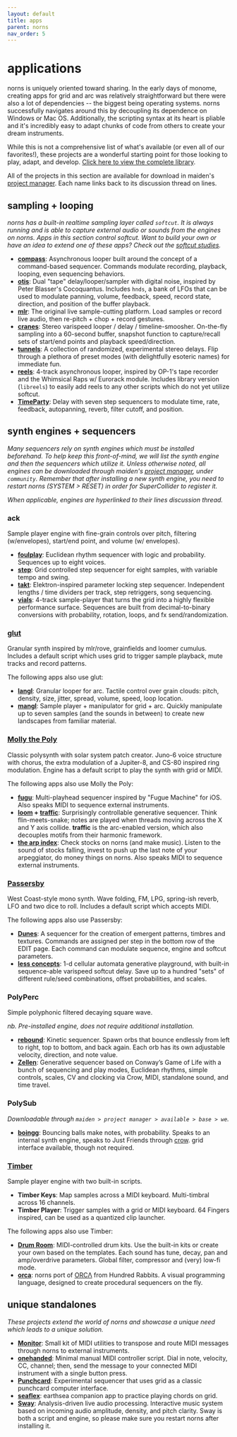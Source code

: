 ```yaml
---
layout: default
title: apps
parent: norns
nav_order: 5
---
```


# applications

norns is uniquely oriented toward sharing. In the early days of monome, creating apps for grid and arc was relatively straightforward but there were also a lot of dependencies -- the biggest being operating systems. norns successfully navigates around this by decoupling its dependence on Windows or Mac OS. Additionally, the scripting syntax at its heart is pliable and it's incredibly easy to adapt chunks of code from others to create your dream instruments.

While this is not a comprehensive list of what's available (or even all of our favorites!), these projects are a wonderful starting point for those looking to play, adapt, and develop. [Click here to view the complete library](https://llllllll.co/search?expanded=true&q=%23library%20tags%3Anorns%20order%3Alatest_topic).

All of the projects in this section are available for download in maiden's [project manager](maiden/#project-manager). Each name links back to its discussion thread on lines.

## sampling + looping

*norns has a built-in realtime sampling layer called `softcut`. It is always running and is able to capture external audio or sounds from the engines on norns. Apps in this section control softcut. Want to build your own or have an idea to extend one of these apps? Check out the [softcut studies](https://llllllll.co/t/norns-softcut-studies/23585).*

- **[compass](https://llllllll.co/t/compass/25192)**: Asynchronous looper built around the concept of a command-based sequencer. Commands modulate recording, playback, looping, even sequencing behaviors.
- **[otis](https://llllllll.co/t/22149)**: Dual "tape" delay/looper/sampler with digital noise, inspired by Peter Blasser's Cocoquantus. Includes `hnds`, a bank of LFOs that can be used to modulate panning, volume, feedback, speed, record state, direction, and position of the buffer playback.
- **[mlr](https://llllllll.co/t/mlr-norns/21145)**: The original live sample-cutting platform. Load samples or record live audio, then re-pitch + chop + record gestures.
- **[cranes](https://llllllll.co/t/cranes/21207)**: Stereo varispeed looper / delay / timeline-smoosher. On-the-fly sampling into a 60-second buffer, snapshot function to capture/recall sets of start/end points and playback speed/direction.
- **[tunnels](https://llllllll.co/t/tunnels/21973)**: A collection of randomized, experimental stereo delays. Flip through a plethora of preset modes (with delightfully esoteric names) for immediate fun.
- **[reels](https://llllllll.co/t/reels/21030)**: 4-track asynchronous looper, inspired by OP-1's tape recorder and the Whimsical Raps w/ Eurorack module. Includes library version (`libreels`) to easily add reels to any other scripts which do not yet utilize softcut.
- **[TimeParty](https://llllllll.co/t/timeparty/22837)**: Delay with seven step sequencers to modulate time, rate, feedback, autopanning, reverb, filter cutoff, and position.

## synth engines + sequencers

*Many sequencers rely on synth engines which must be installed beforehand. To help keep this front-of-mind, we will list the synth engine and then the sequencers which utilize it. Unless otherwise noted, all engines can be downloaded through maiden's [project manager](../norns/maiden/#project-manager), under `community`. Remember that after installing a new synth engine, you need to restart norns (SYSTEM > RESET) in order for SuperCollider to register it.*

*When applicable, engines are hyperlinked to their lines discussion thread.*

### **ack**
Sample player engine with fine-grain controls over pitch, filtering (w/envelopes), start/end point, and volume (w/ envelopes).

- **[foulplay](https://llllllll.co/t/foulplay/21081)**: Euclidean rhythm sequencer with logic and probability. Sequences up to eight voices.
- **[step](https://llllllll.co/t/step/21093)**: Grid controlled step sequencer for eight samples, with variable tempo and swing.
- **[takt](https://llllllll.co/t/takt/21032)**: Elektron-inspired parameter locking step sequencer. Independent lengths / time dividers per track, step retriggers, song sequencing.
- **[vials](https://llllllll.co/t/vials/23109)**: 4-track sample-player that turns the grid into a highly flexible performance surface. Sequences are built from decimal-to-binary conversions with probability, rotation, loops, and fx send/randomization.

### **[glut](https://llllllll.co/t/glut/21175)**
Granular synth inspired by mlr/rove, grainfields and loomer cumulus. Includes a default script which uses grid to trigger sample playback, mute tracks and record patterns.

The following apps also use glut:

- **[langl](https://llllllll.co/t/langl/26931)**: Granular looper for arc. Tactile control over grain clouds: pitch, density, size, jitter, spread, volume, speed, loop location.
- **[mangl](https://llllllll.co/t/mangl/21066)**: Sample player + manipulator for grid + arc. Quickly manipulate up to seven samples (and the sounds in between) to create new landscapes from familiar material.

### **[Molly the Poly](https://llllllll.co/t/molly-the-poly/21090)**
Classic polysynth with solar system patch creator. Juno-6 voice structure with chorus, the extra modulation of a Jupiter-8, and CS-80 inspired ring modulation. Engine has a default script to play the synth with grid or MIDI.

The following apps also use Molly the Poly:

- **[fugu](https://llllllll.co/t/fugu/21033)**: Multi-playhead sequencer inspired by "Fugue Machine" for iOS. Also speaks MIDI to sequence external instruments.
- **[loom](https://llllllll.co/t/loom/21091) + [traffic]((https://llllllll.co/t/traffic/21262))**: Surprisingly controllable generative sequencer. Think flin-meets-snake; notes are played when threads moving across the X and Y axis collide. **traffic** is the arc-enabled version, which also decouples motifs from their harmonic framework.
- **[the arp index](https://llllllll.co/t/the-arp-index/25182)**: Check stocks on norns (and make music). Listen to the sound of stocks falling, invest to push up the last note of your arpeggiator, do money things on norns. Also speaks MIDI to sequence external instruments.

### **[Passersby](https://llllllll.co/t/passersby/21089)**
West Coast-style mono synth. Wave folding, FM, LPG, spring-ish reverb, LFO and two dice to roll. Includes a default script which accepts MIDI.

The following apps also use Passersby:

- **[Dunes](https://llllllll.co/t/dunes/24790)**: A sequencer for the creation of emergent patterns, timbres and textures. Commands are assigned per step in the bottom row of the EDIT page. Each command can modulate sequence, engine and softcut parameters.
- **[less concepts](https://llllllll.co/t/less-concepts/21109)**: 1-d cellular automata generative playground, with built-in sequence-able varispeed softcut delay. Save up to a hundred "sets" of different rule/seed combinations, offset probabilities, and scales.

### **PolyPerc**
Simple polyphonic filtered decaying square wave.

*nb. Pre-installed engine, does not require additional installation.*

- **[rebound](https://llllllll.co/t/rebound/23243)**: Kinetic sequencer. Spawn orbs that bounce endlessly from left to right, top to bottom, and back again. Each orb has its own adjustable velocity, direction, and note value.
- **[Zellen](https://llllllll.co/t/zellen/21107)**: Generative sequencer based on Conway’s Game of Life with a bunch of sequencing and play modes, Euclidean rhythms, simple controls, scales, CV and clocking via Crow, MIDI, standalone sound, and time travel.

### **PolySub**
*Downloadable through `maiden > project manager > available > base > we`.*

- **[boingg](https://llllllll.co/t/boingg/26536)**: Bouncing balls make notes, with probability. Speaks to an internal synth engine, speaks to Just Friends through [crow](../crow/index). grid interface available, though not required.

### **[Timber](https://llllllll.co/t/timber/21407)**
Sample player engine with two built-in scripts.

- **Timber Keys**: Map samples across a MIDI keyboard. Multi-timbral across 16 channels.
- **Timber Player**: Trigger samples with a grid or MIDI keyboard. 64 Fingers inspired, can be used as a quantized clip launcher.

The following apps also use Timber:

- **[Drum Room](https://llllllll.co/t/drum-room/23467)**: MIDI-controlled drum kits. Use the built-in kits or create your own based on the templates. Each sound has tune, decay, pan and amp/overdrive parameters. Global filter, compressor and (very) low-fi mode.
- **[orca](https://llllllll.co/t/orca/22492)**: norns port of [ORCΛ](https://100r.co/pages/orca.html) from Hundred Rabbits. A visual programming language, designed to create procedural sequencers on the fly.

## unique standalones

*These projects extend the world of norns and showcase a unique need which leads to a unique solution.*

- **[Monitor](https://llllllll.co/t/monitor/23273)**: Small kit of MIDI utilities to transpose and route MIDI messages through norns to external instruments.
- **[onehanded](https://llllllll.co/t/onehanded/25869/1)**: Minimal manual MIDI controller script. Dial in note, velocity, CC, channel; then, send the message to your connected MIDI instrument with a single button press.
- **[Punchcard](https://llllllll.co/t/punchcard/23557)**: Experimental sequencer that uses grid as a classic punchcard computer interface.
- **[seaflex](https://llllllll.co/t/seaflex/23209)**: earthsea companion app to practice playing chords on grid.
- **[Sway](https://llllllll.co/t/sway/21117)**: Analysis-driven live audio processing. Interactive music system based on incoming audio amplitude, density, and pitch clarity. Sway is both a script and engine, so please make sure you restart norns after installing it.